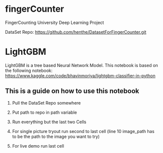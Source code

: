 # fingerCounter
FingerCounting University Deep Learning Project

DataSet Repo: https://github.com/henthe/DatasetForFingerCounter.git

# LightGBM
LightGBM is a tree based Neural Network Model. This notebook is based on the following notebook:
https://www.kaggle.com/code/bhavinmoriya/lightgbm-classifier-in-python

## This is a guide on how to use this notebook
1. Pull the DataSet Repo somewhere
2. Put path to repo in path variable
3. Run everything but the last two Cells

4. For single picture tryout run second to last cell (line 10 image_path has to be the path to the image you want to try)

5. For live demo run last cell
